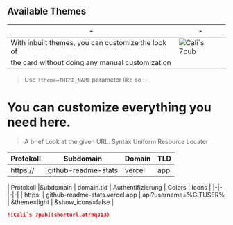 <!-- DO NOT EDIT THIS FILE DIRECTLY -->

## Available Themes


|-|-|
-|-
| With inbuilt themes, you can customize the look of | ![Cali`s 7pub](shorturl.at/hqJ13) |
| the card without doing any manual customization | |

> Use `?theme=THEME_NAME` parameter like so :-


# You can customize everything you need here.

> A brief Look at the given URL. Syntax Uniform Resource Locater

| Protokoll | Subdomain           | Domain | TLD |
|-|-|-|-|
| https://  | github-readme-stats | vercel | app |

| Protokoll |Subdomain | domain.tld | Authentifizierung | Colors | Icons |
|-|-|-|-|
| https: | github-readme-stats.vercel.app | api?username=%GITUSER% | &theme=light | &show_icons=false |

```md
![Cali`s 7pub](shorturl.at/hqJ13)
```
